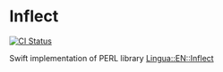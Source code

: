 # Inflect

[![CI Status](http://img.shields.io/travis/mukeshydv/Inflect.svg?style=flat)](https://travis-ci.org/mukeshydv/Inflect)

Swift implementation of PERL library [Lingua::EN::Inflect](https://metacpan.org/pod/release/DCONWAY/Lingua-EN-Inflect-1.902/lib/Lingua/EN/Inflect.pm)
